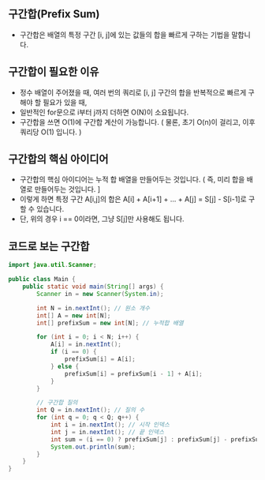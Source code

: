구간합(Prefix Sum)
----------------------------------
- 구간합은 배열의 특정 구간 [i, j]에 있는 값들의 합을 빠르게 구하는 기법을 말합니다.

구간합이 필요한 이유
----------------------------------
- 정수 배열이 주어졌을 때, 여러 번의 쿼리로 [i, j] 구간의 합을 반복적으로 빠르게 구해야 할 필요가 있을 때,
- 일반적인 for문으로 i부터 j까지 더하면 O(N)이 소요됩니다.
- 구간합을 쓰면 O(1)에 구간합 계산이 가능합니다. ( 물론, 초기 O(n)이 걸리고, 이후 쿼리당 O(1) 입니다. )

구간합의 핵심 아이디어
----------------------------------
- 구간합의 핵심 아이디어는 누적 합 배열을 만들어두는 것입니다. ( 즉, 미리 합을 배열로 만들어두는 것입니다. ]
- 이렇게 하면 특정 구간 A[i,j]의 합은 A[i] + A[i+1] + ... + A[j] = S[j] - S[i-1]로 구할 수 있습니다.
- 단, 위의 경우 i == 0이라면, 그냥 S[j]만 사용해도 됩니다.

코드로 보는 구간합 
---------------------------
```java
import java.util.Scanner;

public class Main {
    public static void main(String[] args) {
        Scanner in = new Scanner(System.in);

        int N = in.nextInt(); // 원소 개수
        int[] A = new int[N];
        int[] prefixSum = new int[N]; // 누적합 배열

        for (int i = 0; i < N; i++) {
            A[i] = in.nextInt();
            if (i == 0) {
                prefixSum[i] = A[i];
            } else {
                prefixSum[i] = prefixSum[i - 1] + A[i];
            }
        }

        // 구간합 질의
        int Q = in.nextInt(); // 질의 수
        for (int q = 0; q < Q; q++) {
            int i = in.nextInt(); // 시작 인덱스
            int j = in.nextInt(); // 끝 인덱스
            int sum = (i == 0) ? prefixSum[j] : prefixSum[j] - prefixSum[i - 1];
            System.out.println(sum);
        }
    }
}
```
